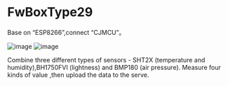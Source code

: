 # FwBoxType29
Base on “ESP8266”,connect “CJMCU”。

![image](https://github.com/twhikari/FW-images/blob/main/Three_in_one%E4%B8%801.png)
![image](https://github.com/twhikari/FW-images/blob/main/Three_in_one%E4%B8%802.png)

Combine three different types of sensors - SHT2X (temperature and humidity),BH1750FVI (lightness) and BMP180 (air pressure).
Measure four kinds of value ,then upload the data to the serve.
